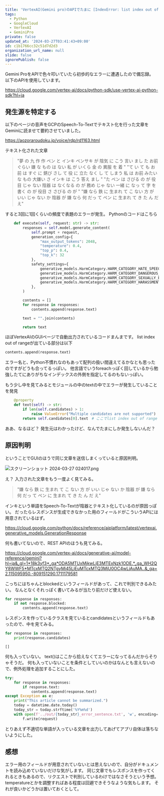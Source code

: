 ```yaml
---
title: 'VertexAI(Gemini pro)のAPIでたまに [IndexError: list index out of range]が発生する'
tags:
  - Python
  - GoogleCloud
  - VertexAI
  - GeminiPro
private: false
updated_at: '2024-03-27T03:41:43+09:00'
id: c1b1766cc32c51d7d2d3
organization_url_name: null
slide: false
ignorePublish: false
---
```

Gemini ProをAPIで色々叩いていたら初歩的なエラーに遭遇したので備忘録。
以下のAPIを使用しています。

https://cloud.google.com/vertex-ai/docs/python-sdk/use-vertex-ai-python-sdk?hl=ja

## 発生源を特定する
以下のページの音声をGCPのSpeech-To-Textでテキスト化を行った文章をGeminiに読ませて要約させていました。

https://aozoraroudoku.jp/voice/rdp/rd1163.html

テキスト化された文章

> "夢 の 九 作 作  ペン と インキ  ペンサキ が 陰気 に こう 言い まし た  お前 ぐらい 嫌 な もの は ない  私 が いくら 金 の 異服 を 着 "
                                "て い て も  お前 は すぐ に 錆び さし て 役 に 立た なく し て しまう  私 は お前 みたい な もの 大嫌い さ  インキ は こう 答え まし "
                                "た  ペン は さびる の が 役目 じゃ ない  陰器 は なくなる の が 務め じゃ ない  一緒 に なっ て 字 を 書く の が 役目 さ  さびる の が "
                                "嫌 なら 鉄 に 生まれ て こ ない 方 が いい じゃ ない か  陰器 が 嫌 なら 何 だっ て ペン に 生まれ て き た ん だ え"

すると3回に1回くらいの頻度で表題のエラーが発生。
Pythonのコードはこちら

```python
    def execute(self, request: str) -> str:
        responses = self.model.generate_content(
            self.prompt + request,
            generation_config={
                "max_output_tokens": 2048,
                "temperature": 0.4,
                "top_p": 0.4,
                "top_k": 32
            },
            safety_settings={
                generative_models.HarmCategory.HARM_CATEGORY_HATE_SPEECH: generative_models.HarmBlockThreshold.BLOCK_MEDIUM_AND_ABOVE,
                generative_models.HarmCategory.HARM_CATEGORY_DANGEROUS_CONTENT: generative_models.HarmBlockThreshold.BLOCK_MEDIUM_AND_ABOVE,
                generative_models.HarmCategory.HARM_CATEGORY_SEXUALLY_EXPLICIT: generative_models.HarmBlockThreshold.BLOCK_MEDIUM_AND_ABOVE,
                generative_models.HarmCategory.HARM_CATEGORY_HARASSMENT: generative_models.HarmBlockThreshold.BLOCK_MEDIUM_AND_ABOVE,
            },
        )

        contents = []
        for response in responses:
            contents.append(response.text)

        text = "".join(contents)

        return text
```

ほぼVertexAIのGUIページで自動出力されているコードまんまです。
list index out of rangeが出ている部分は以下

```python
contents.append(response.text)
```

エラー名と、Python不慣れなのもあって配列の扱い間違えてるかなとも思ったのですがどうも合ってるっぽい。
他言語でいうforeachっぽく回しているから勉強したてにありがちなインデックスの外側を指定してるのもないっぽい。

もう少し中を見てみるとモジュールの中のtextの中でエラーが発生していることを発見
```python
    @property
    def text(self) -> str:
        if len(self.candidates) > 1:
            raise ValueError("Multiple candidates are not supported")
        return self.candidates[0].text　# ここでlist index out of range
```

ああ、なるほど？
発生元はわかったけど、なんでたまにしか発生しないんだ？

## 原因判明

ということでGUIのほうで同じ文章を送信しまくっていると原因判明。

![スクリーンショット 2024-03-27 024017.png](https://qiita-image-store.s3.ap-northeast-1.amazonaws.com/0/855584/79713f7b-d9b3-f33c-92e2-1c8917df11ea.png)

え？
入力された文章をもう一度よく見てみる。

> "嫌 なら 鉄 に 生まれ て こ ない 方 が いい じゃ ない か  陰器 が 嫌 なら 何 だっ て ペン に 生まれ て き た ん だ え"

インキという単語をSpeech-To-Textが陰器とテキスト化しているのが原因っぽい。
だったらレスポンスが生成できなかった用のフィールドがこういうAPIには用意されているはず。

https://cloud.google.com/python/docs/reference/aiplatform/latest/vertexai.generative_models.GenerationResponse

何も書いてないので、REST APIのほうも見てみる。

https://cloud.google.com/vertex-ai/docs/generative-ai/model-reference/gemini?hl=ja&_gl=1*18k3yf3*_ga*ODA5MTUxMjkwLjE3MTExNzk1ODE.*_ga_WH2QY8WWF5*MTcxMTQ2NTgyMi45LjEuMTcxMTQ3MjU0OC4wLjAuMA..&_ga=2.115095950.-809151290.1711179581

こっちにはちゃんとblockedというフィールドがあって、これで判別できるみたい。
なんとなくそれっぽく書いてみるが当たり前だけど使えない。

```python
for response in responses:
    if not response.blocked:
        contents.append(response.text)
```

レスポンスを作っているクラスを見ているとcandidatesというフィールドもあったので、中を見てみる。

```python
for response in responses:
    print(response.candidates)
```

```
[]
```

何も入っていない。
text()はここから拾えなくてエラーになってるんだからそりゃそうだ。
何も入っていないことを条件としていいのかはなんとも言えないので、例外処理を追加することにした。

```python
try:
    for response in responses:
        if response.text:
            contents.append(response.text)
except Exception as e:
    print("This article cannot be summarized.")
    today = datetime.date.today()
    today_str = today.strftime('%Y%m%d')
    with open(f'../out/{today_str}_error_sentence.txt', 'w', encoding='utf-8') as f:
        f.write(request)
```

とりあえず不適切な単語が入っている文章を出力してあげてアプリ自体は落ちないようにした。

## 感想
エラー用のフィールドが用意されていないとは思えないので、自分がドキュメントを読み込めていないだけな気がします。
同じ文章でもレスポンスを作ってくれるときもあるので、リクエストで判別しているわけではなさそうという予想。
temperatureとかを調整すればある程度は回避できそうなような気もします。
それが良いかどうかは置いておくとして。

